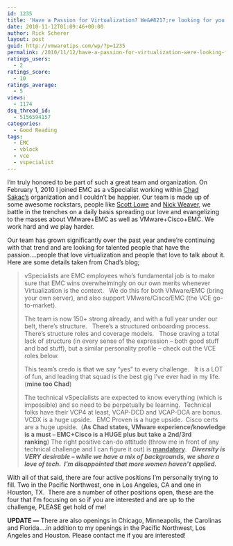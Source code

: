 ```yaml
---
id: 1235
title: 'Have a Passion for Virtualization? We&#8217;re looking for you!'
date: 2010-11-12T01:09:46+00:00
author: Rick Scherer
layout: post
guid: http://vmwaretips.com/wp/?p=1235
permalink: /2010/11/12/have-a-passion-for-virtualization-were-looking-for-you/
ratings_users:
  - 2
ratings_score:
  - 10
ratings_average:
  - 5
views:
  - 1174
dsq_thread_id:
  - 5156594157
categories:
  - Good Reading
tags:
  - EMC
  - vblock
  - vce
  - vspecialist
---
```

I&#8217;m truly honored to be part of such a great team and organization. On February 1, 2010 I joined EMC as a vSpecialist working within <a href="http://virtualgeek.typepad.com" target="_blank">Chad Sakac&#8217;s</a> organization and I couldn&#8217;t be happier. Our team is made up of some awesome rockstars, people like <a href="blog.scottlowe.org" target="_blank">Scott Lowe</a> and <a href="http://nickapedia.com/" target="_blank">Nick Weaver</a>, we battle in the trenches on a daily basis spreading our love and evangelizing to the masses about VMware+EMC as well as VMware+Cisco+EMC. We work hard and we play harder.

Our team has grown significantly over the past year andwe&#8217;re continuing with that trend and are looking for talented people that have the passion&#8230;.people that love virtualization and people that love to talk about it. Here are some details taken from Chad&#8217;s blog;

> vSpecialists are EMC employees who’s fundamental job is to make sure that EMC wins overwhelmingly on our own merits whenever Virtualization is the context.   We do this for both VMware/EMC (bring your own server), and also support VMware/Cisco/EMC (the VCE go-to-market).
> 
> The team is now 150+ strong already, and with a full year under our belt, there’s structure.   There’s a structured onboarding process.  There’s structure roles and coverage models.   Those craving a total lack of structure (in every sense of the expression – both good stuff and bad stuff), but a similar personality profile – check out the VCE roles below.
> 
> This team’s credo is that we say “yes” to every challenge.   It is a LOT of fun, and leading that squad is the best gig I’ve ever had in my life. (**mine too Chad**)
> 
> The technical vSpecialists are expected to know everything (which is impossible) and so need to be perpetually be learning.  Technical folks have their VCP4 at least, VCAP-DCD and VCAP-DCA are bonus.   VCDX is a huge upside.   EMC Proven is a huge upside.  Cisco certs are a huge upside.  (**As Chad states, VMware experience/knowledge is a must &#8211; EMC+Cisco is a HUGE plus but take a 2nd/3rd ranking**) The right positive can-do attitude (throw me in front of any technical challenge and I can figure it out) is **<span style="text-decoration: underline;">mandatory</span>**.   **_Diversity is VERY desirable – while we have a mix of backgrounds, we share a love of tech.  I’m disappointed that more women haven’t applied._**

With all of that said, there are four active positions I&#8217;m personally trying to fill. Two in the Pacific Northwest, one in Los Angeles, CA and one in Houston, TX.  There are a number of other positions open, these are the four that I&#8217;m focusing on so if you are interested and are up to the challenge, PLEASE get hold of me!

**UPDATE &#8212;** There are also openings in Chicago, Minneapolis, the Carolinas and Florida&#8230;.in addition to my openings in the Pacific Northwest, Los Angeles and Houston. Please contact me if you are interested!